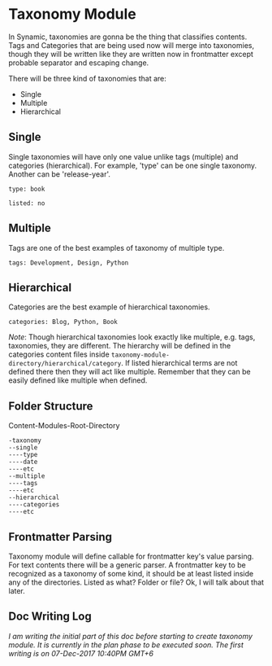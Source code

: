 # Taxonomy Module

In Synamic, taxonomies are gonna be the thing that classifies contents. Tags and Categories that are being used now will
merge into taxonomies, though they will be written like they are written now in frontmatter except probable separator and escaping change.
  
There will be three kind of taxonomies that are:

- Single 
- Multiple
- Hierarchical

## Single
Single taxonomies will have only one value unlike tags (multiple) and categories (hierarchical).
For example, 'type' can be one single taxonomy. Another can be 'release-year'.
```text
type: book
```

```text
listed: no
```

## Multiple
Tags are one of the best examples of taxonomy of multiple type.

```text
tags: Development, Design, Python
```

## Hierarchical
Categories are the best example of hierarchical taxonomies.

```text
categories: Blog, Python, Book
```
*Note*: Though hierarchical taxonomies look exactly like multiple, e.g. tags, taxonomies, they are different.
The hierarchy will be defined in the categories content files inside `taxonomy-module-directory/hierarchical/category`.
If listed hierarchical terms are not defined there then they will act like multiple. Remember that they can be easily defined like multiple when defined.

## Folder Structure
Content-Modules-Root-Directory
```text
-taxonomy
--single
----type
----date
----etc
--multiple
----tags
----etc
--hierarchical
----categories
----etc
``` 

## Frontmatter Parsing
Taxonomy module will define callable for frontmatter key's value parsing.
For text contents there will be a generic parser.
A frontmatter key to be recognized as a taxonomy of some kind, it should be at least listed inside any of the directories. Listed as what? Folder or file? Ok, I will talk about that later.


## Doc Writing Log
*I am writing the initial part of this doc before starting to create taxonomy module.*
*It is currently in the plan phase to be executed soon.*
*The first writing is on 07-Dec-2017 10:40PM GMT+6*